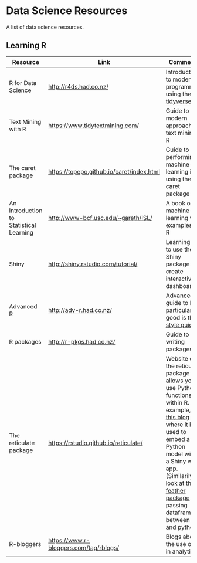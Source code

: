 # Data Science Resources
A list of data science resources.

## Learning R

| Resource           | Link | Comments |
| ------------------ | ----- | -------- |
| R for Data Science | http://r4ds.had.co.nz/ | Introduction to modern R programming using the [tidyverse](https://www.tidyverse.org/)|
| Text Mining with R | https://www.tidytextmining.com/ | Guide to a modern approach to text mining in R |
| The caret package  | https://topepo.github.io/caret/index.html | Guide to performing machine learning in R using the caret package |
| An Introduction to Statistical Learning | http://www-bcf.usc.edu/~gareth/ISL/ | A book on machine learning with examples in R |
| Shiny | http://shiny.rstudio.com/tutorial/ | Learning for to use the Shiny package to create interactive dashboards |
| Advanced R | http://adv-r.had.co.nz/ | Advanced guide to R, particularly good is the [style guide](http://adv-r.had.co.nz/Style.html)|
| R packages | http://r-pkgs.had.co.nz/ | Guide to writing packages |
| The reticulate package | https://rstudio.github.io/reticulate/ | Website of the reticulate package that allows you to use Python functions within R. For example, see [this blog](https://rviews.rstudio.com/2018/04/17/reticulated-shiny/) where it is used to embed a Python model within a Shiny web app. (Similarily look at the [feather package](http://blog.rstudio.com/2016/03/29/feather/) for passing dataframes between R and python.) |
| R-bloggers | https://www.r-bloggers.com/tag/rblogs/ | Blogs about the use of R in analytics |
